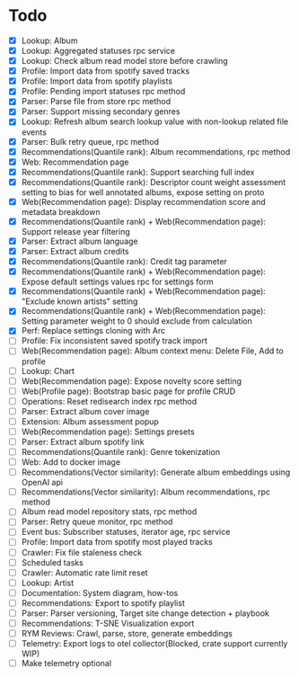 # Todo

- [x] Lookup: Album
- [x] Lookup: Aggregated statuses rpc service
- [x] Lookup: Check album read model store before crawling
- [x] Profile: Import data from spotify saved tracks
- [x] Profile: Import data from spotify playlists
- [x] Profile: Pending import statuses rpc method
- [x] Parser: Parse file from store rpc method
- [x] Parser: Support missing secondary genres
- [x] Lookup: Refresh album search lookup value with non-lookup related file events
- [x] Parser: Bulk retry queue, rpc method
- [x] Recommendations(Quantile rank): Album recommendations, rpc method
- [x] Web: Recommendation page
- [x] Recommendations(Quantile rank): Support searching full index
- [x] Recommendations(Quantile rank): Descriptor count weight assessment setting to bias for well annotated albums, expose setting on proto
- [x] Web(Recommendation page): Display recommendation score and metadata breakdown
- [x] Recommendations(Quantile rank) + Web(Recommendation page): Support release year filtering
- [x] Parser: Extract album language
- [x] Parser: Extract album credits
- [x] Recommendations(Quantile rank): Credit tag parameter
- [x] Recommendations(Quantile rank) + Web(Recommendation page): Expose default settings values rpc for settings form
- [x] Recommendations(Quantile rank) + Web(Recommendation page): "Exclude known artists" setting
- [x] Recommendations(Quantile rank) + Web(Recommendation page): Setting parameter weight to 0 should exclude from calculation
- [x] Perf: Replace settings cloning with Arc
- [ ] Profile: Fix inconsistent saved spotify track import
- [ ] Web(Recommendation page): Album context menu: Delete File, Add to profile
- [ ] Lookup: Chart
- [ ] Web(Recommendation page): Expose novelty score setting
- [ ] Web(Profile page): Bootstrap basic page for profile CRUD
- [ ] Operations: Reset redisearch index rpc method
- [ ] Parser: Extract album cover image
- [ ] Extension: Album assessment popup
- [ ] Web(Recommendation page): Settings presets
- [ ] Parser: Extract album spotify link
- [ ] Recommendations(Quantile rank): Genre tokenization
- [ ] Web: Add to docker image
- [ ] Recommendations(Vector similarity): Generate album embeddings using OpenAI api
- [ ] Recommendations(Vector similarity): Album recommendations, rpc method
- [ ] Album read model repository stats, rpc method
- [ ] Parser: Retry queue monitor, rpc method
- [ ] Event bus: Subscriber statuses, iterator age, rpc service
- [ ] Profile: Import data from spotify most played tracks
- [ ] Crawler: Fix file staleness check
- [ ] Scheduled tasks
- [ ] Crawler: Automatic rate limit reset
- [ ] Lookup: Artist
- [ ] Documentation: System diagram, how-tos
- [ ] Recommendations: Export to spotify playlist
- [ ] Parser: Parser versioning, Target site change detection + playbook
- [ ] Recommendations: T-SNE Visualization export
- [ ] RYM Reviews: Crawl, parse, store, generate embeddings
- [ ] Telemetry: Export logs to otel collector(Blocked, crate support currently WIP)
- [ ] Make telemetry optional
